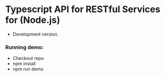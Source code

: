 # Typescript API for RESTful Services for (Node.js)

* Development version.

### Running demo:
* Checkout repo
* npm install
* npm run demo
